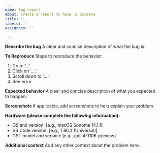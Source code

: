 ```yaml
---
name: Bug report
about: Create a report to help us improve
title: ''
labels: ''
assignees: ''

---
```


**Describe the bug**
A clear and concise description of what the bug is.

**To Reproduce**
Steps to reproduce the behavior:
1. Go to '...'
2. Click on '....'
3. Scroll down to '....'
4. See error

**Expected behavior**
A clear and concise description of what you expected to happen.

**Screenshots**
If applicable, add screenshots to help explain your problem.

**Hardware (please complete the following information):**
 - OS and version: [e.g., macOS Sonoma 14.1.1]
 - VS Code version: [e.g., 1.86.2 (Universal)]
 - GPT model and version: [e.g., gpt-4-1106-preview]

**Additional context**
Add any other context about the problem here.
